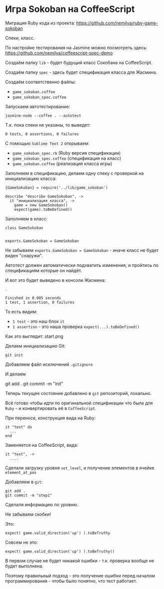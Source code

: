 ﻿Игра Sokoban на CoffeeScript
============================

Миграция Ruby кода из проекта: https://github.com/nemilya/ruby-game-sokoban

Спеки, класс.

По настройке тестирования на Jasmine можно посмотреть здесь:
https://github.com/nemilya/coffeescript-spec-demo

Создаём папку `lib` - будет будущий класс Сокобана на CoffeeScript.

Создаём папку `spec` - здесь будет спецификация класса для Жасмина.

Создаём соответственно файлы:

* `game_sokoban.coffee`
* `game_sokoban_spec.coffee`

Запускаем автотестирование:

    jasmine-node --coffee . --autotest


Т.к. пока спеки не указаны, то выведет:

    0 tests, 0 assertions, 0 failures


С помощью `Sublime Text 2` открываем:

* `game_sokoban_spec.rb` (Ruby версия спецификации)
* `game_sokoban_spec.coffee` (спецификация на класс)
* `game_sokoban.coffee` (реализация класса игры)


Заполняем в спецификацию, делаем одну спеку с проверкой на 
инициализацию класса:

    {GameSokoban} = require('../lib/game_sokoban')

    describe "describe GameSokoban", ->
      it "инициализация класса", ->
        game = new GameSokoban()
        expect(game).toBeDefined()



Заполняем в класс:

    class GameSokoban


    exports.GameSokoban = GameSokoban


Не забываем `exports.GameSokoban = GameSokoban` - иначе класс не будет виден "снаружи".

Автотест должен автоматически подхватить изменения, и пройтись по спецификациям
которые он найдёт.


И вот это будет выведено в консоли Жасмина:


    .

    Finished in 0.085 seconds
    1 test, 1 assertion, 0 failures


То есть видим:

* `1 test` - это наш блок `it`
* `1 assertion` - это наша проверка `expect(...).toBeDefined()`


Как это выглядит: start.png


Делаем инициализацию Git:

    git init


Добавляем файл исключений `.gitignore`


И делаем 

   git add .
   git commit -m "init"

Теперь текущее состояние добавлено в `git` репозиторий, локально.


Всё готово чтобы идти по оригинальной спецификации что была для `Ruby` - 
и конвертировать её в `CoffeeScript`.


При переносе, конструкция вида на Ruby:

    it "text" do
      ...
    end

Заменяется на CoffeeScript, вида:

    it "text", ->
      ....


Сделали загрузку уровня `set_level`, и получение элементов в ячейке `element_at_pos`

Добавляем в `git`:

    git add .
    git commit -m "step1"


Сделали информацию по уровню.


Не забываем скобки! 

Это:

    expect( game.valid_direction('up') ).toBeTruthy


Совсем не это:

    expect( game.valid_direction('up') ).toBeTruthy()

В первом случае не будет никакой ошибки - т.к. проверка вообще не будет выполнена.

Поэтому правильный подход - это получение ошибки перед началом программирования - чтобы
было понятно, что тест работает.